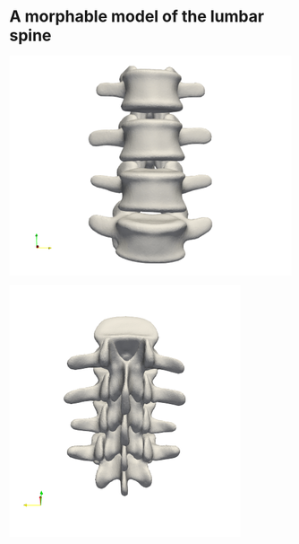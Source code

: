 # A morphable model of the lumbar spine

![Morphable Age Model](/images/ApproxAge.gif)

![Morphable Age Model](/images/meanFacetAngle.gif)
